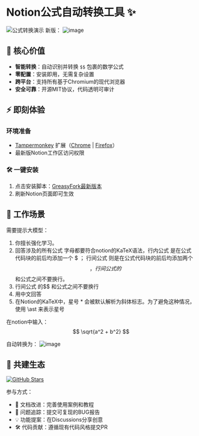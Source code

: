 
# Notion公式自动转换工具 ✨
![公式转换演示](https://github.com/user-attachments/assets/46c4177d-31cc-4c37-9a26-bbbff2195072)
新版：
![image](https://github.com/user-attachments/assets/18d0fa96-d56a-4b56-83ab-27b8e3a45b56)

## 🚀 核心价值
- **智能转换**：自动识别并转换 `$$` 包裹的数学公式
- **零配置**：安装即用，无需复杂设置
- **跨平台**：支持所有基于Chromium的现代浏览器
- **安全可靠**：开源MIT协议，代码透明可审计

## ⚡️ 即刻体验
### 环境准备
- [Tampermonkey](https://www.tampermonkey.net/) 扩展（[Chrome](https://chrome.google.com/webstore/detail/tampermonkey/dhdgffkkebhmkfjojejmpbldmpobfkfo) | [Firefox](https://addons.mozilla.org/firefox/addon/tampermonkey/)）
- 最新版Notion工作区访问权限

### 🛠️ 一键安装
1. 点击安装脚本：[GreasyFork最新版本](https://greasyfork.org/zh-CN/scripts/525730-notion-%E5%85%AC%E5%BC%8F%E8%87%AA%E5%8A%A8%E8%BD%AC%E6%8D%A2%E5%B7%A5%E5%85%B7)
2. 刷新Notion页面即可生效

## 🎯 工作场景
需要提示大模型：
1. 你擅长强化学习。
2. 回答涉及的所有公式 字母都要符合notion的KaTeX语法，行内公式 是在公式代码块的前后均添加一个 $ ； 行间公式 则是在公式代码块的前后均添加两个 $$ ， 行间公式 的$$ 和公式之间不要换行。
3. 行间公式 的$$ 和公式之间不要换行
4. 用中文回答
5. 在Notion的KaTeX中，星号 * 会被默认解析为斜体标志。为了避免这种情况，使用 \ast 来表示星号

在notion中输入：
$$ \sqrt{a^2 + b^2} $$

自动转换为：
![image](https://github.com/user-attachments/assets/e7fea3e8-5ed2-4612-ae3e-f3f44ecfe7c0)


## 🤝 共建生态
[![GitHub Stars](https://img.shields.io/github/stars/skyance/Notion-Formula-Auto-Conversion-Tool?style=social)](https://github.com/skyance/Notion-Formula-Auto-Conversion-Tool)

参与方式：
- 📝 文档改进：完善使用案例和教程
- 🐞 问题追踪：提交可复现的BUG报告
- 💡 功能提案：在Discussions分享创意
- 🛠️ 代码贡献：遵循现有代码风格提交PR
